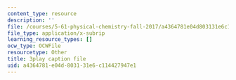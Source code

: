 ```yaml
---
content_type: resource
description: ''
file: /courses/5-61-physical-chemistry-fall-2017/a4364781e04d803131e6c114427947e1_6dJnvu3-LeU.srt
file_type: application/x-subrip
learning_resource_types: []
ocw_type: OCWFile
resourcetype: Other
title: 3play caption file
uid: a4364781-e04d-8031-31e6-c114427947e1
---
```

